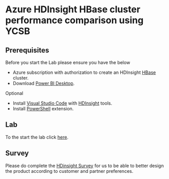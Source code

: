 # Azure HDInsight HBase cluster performance comparison using YCSB


## Prerequisites

Before you start the Lab please ensure you have the below

-   Azure subscription with authorization to create an HDInsight [HBase](https://hbase.apache.org/) cluster.
-   Download  [Power BI Desktop](https://powerbi.microsoft.com/en-us/desktop/).

Optional

-   Install  [Visual Studio Code](https://code.visualstudio.com/)  with  [HDInsight](https://docs.microsoft.com/en-us/azure/hdinsight/hdinsight-for-vscode)  tools.
-   Install  [PowerShell](https://code.visualstudio.com/docs/languages/powershell)  extension.

## [](https://github.com/arnabganguly/llap-hdinsight#lab)Lab

To the start the lab click  [here](https://github.com/arnabganguly/llap-hdinsight/blob/master/ClusterdeployBlob.md).

## [](https://github.com/arnabganguly/llap-hdinsight#survey)Survey

Please do complete the  [HDinsight Survey](https://forms.office.com/Pages/ResponsePage.aspx?id=v4j5cvGGr0GRqy180BHbR6613ua2aihPk14MtaeiuDpUN0JBMVVINE9IVjBWT0dKREYzMUJIT1ZGWi4u)  for us to be able to better design the product according to customer and partner preferences.

<!--stackedit_data:
eyJoaXN0b3J5IjpbLTI0Mjk5MzQ0Nyw0MTAzMDgwOTldfQ==
-->